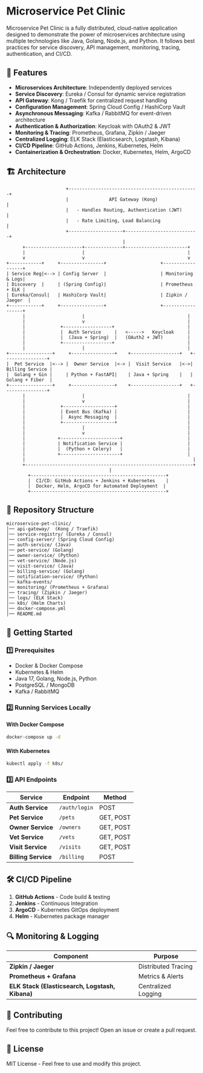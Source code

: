 # Microservice Pet Clinic

Microservice Pet Clinic is a fully distributed, cloud-native application designed to demonstrate the power of microservices architecture using multiple technologies like Java, Golang, Node.js, and Python. It follows best practices for service discovery, API management, monitoring, tracing, authentication, and CI/CD.

## 📌 Features
- **Microservices Architecture**: Independently deployed services
- **Service Discovery**: Eureka / Consul for dynamic service registration
- **API Gateway**: Kong / Traefik for centralized request handling
- **Configuration Management**: Spring Cloud Config / HashiCorp Vault
- **Asynchronous Messaging**: Kafka / RabbitMQ for event-driven architecture
- **Authentication & Authorization**: Keycloak with OAuth2 & JWT
- **Monitoring & Tracing**: Prometheus, Grafana, Zipkin / Jaeger
- **Centralized Logging**: ELK Stack (Elasticsearch, Logstash, Kibana)
- **CI/CD Pipeline**: GitHub Actions, Jenkins, Kubernetes, Helm
- **Containerization & Orchestration**: Docker, Kubernetes, Helm, ArgoCD

## 🏗 Architecture
```plaintext
                      +------------------------------------------------+
                      |               API Gateway (Kong)              |
                      |   - Handles Routing, Authentication (JWT)     |
                      |   - Rate Limiting, Load Balancing             |
                      +--------------------+---------------------------+
                                           |
      +---------------------+--------------+-----------------------+
      |                     |                                      |
      v                     v                                      v
+------------+     +----------------+                    +------------------+
| Service Reg|<--> | Config Server  |                    | Monitoring & Logs|
| Discovery  |     | (Spring Config)|                    | Prometheus + ELK |
| Eureka/Consul|   | HashiCorp Vault|                    | Zipkin / Jaeger  |
+------------+     +----------------+                    +------------------+
      |                     |                                      |
      |                     v                                      |
      |             +------------------+                           |
      |             |  Auth Service     |   <----->   Keycloak     |
      |             |  (Java + Spring)  |   (OAuth2 + JWT)         |
      |             +------------------+                           |
      |                     |                                      |
+----------------+     +----------------+    +------------------+   +----------------+
|  Pet Service  |<--> |  Owner Service  |<-> |  Visit Service   |<->| Billing Service |
|  Golang + Gin |     | Python + FastAPI|    | Java + Spring    |   | Golang + Fiber  |
+----------------+     +----------------+    +------------------+   +----------------+
      |                     |                                      |
      |                     v                                      |
      |             +-------------------+                          |
      |             | Event Bus (Kafka) |                          |
      |             |  Async Messaging  |                          |
      |             +-------------------+                          |
      |                     |                                      |
      |                     v                                      |
      |            +----------------------+                        |
      |            | Notification Service |                        |
      |            |  (Python + Celery)   |                        |
      |            +----------------------+                        |
      |                                                              |
      +--------------------------------------------------------------+
                                      |
        +--------------------------------------------------+
        |  CI/CD: GitHub Actions + Jenkins + Kubernetes    |
        |  Docker, Helm, ArgoCD for Automated Deployment  |
        +--------------------------------------------------+
```

## 📂 Repository Structure
```plaintext
microservice-pet-clinic/
│── api-gateway/  (Kong / Traefik)
│── service-registry/ (Eureka / Consul)
│── config-server/ (Spring Cloud Config)
│── auth-service/ (Java)
│── pet-service/ (Golang)
│── owner-service/ (Python)
│── vet-service/ (Node.js)
│── visit-service/ (Java)
│── billing-service/ (Golang)
│── notification-service/ (Python)
│── kafka-events/
│── monitoring/ (Prometheus + Grafana)
│── tracing/ (Zipkin / Jaeger)
│── logs/ (ELK Stack)
│── k8s/ (Helm Charts)
│── docker-compose.yml
│── README.md
```

## 🚀 Getting Started

### **1️⃣ Prerequisites**
- Docker & Docker Compose
- Kubernetes & Helm
- Java 17, Golang, Node.js, Python
- PostgreSQL / MongoDB
- Kafka / RabbitMQ

### **2️⃣ Running Services Locally**
#### **With Docker Compose**
```sh
docker-compose up -d
```

#### **With Kubernetes**
```sh
kubectl apply -f k8s/
```

### **3️⃣ API Endpoints**
| **Service** | **Endpoint** | **Method** |
|------------|-------------|------------|
| **Auth Service** | `/auth/login` | POST |
| **Pet Service** | `/pets` | GET, POST |
| **Owner Service** | `/owners` | GET, POST |
| **Vet Service** | `/vets` | GET, POST |
| **Visit Service** | `/visits` | GET, POST |
| **Billing Service** | `/billing` | POST |

## 🛠 CI/CD Pipeline
1. **GitHub Actions** - Code build & testing
2. **Jenkins** - Continuous Integration
3. **ArgoCD** - Kubernetes GitOps deployment
4. **Helm** - Kubernetes package manager

## 🔍 Monitoring & Logging
| **Component** | **Purpose** |
|------------|------------|
| **Zipkin / Jaeger** | Distributed Tracing |
| **Prometheus + Grafana** | Metrics & Alerts |
| **ELK Stack (Elasticsearch, Logstash, Kibana)** | Centralized Logging |

## 🤝 Contributing
Feel free to contribute to this project! Open an issue or create a pull request.

## 📜 License
MIT License - Feel free to use and modify this project.
